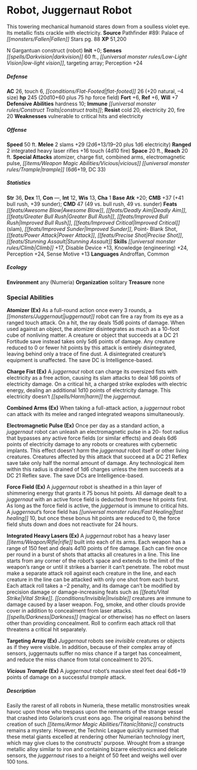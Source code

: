 ﻿---
cssclass: [monsters]
title1: Robot, Juggernaut Robot
desc_short: This towering mechanical humanoid stares down from a soulless violet eye.
  Its metallic fists crackle with electricity.
title2: Juggernaut Robot
CR: 15
sources:
- name: 'Pathfinder #89: Palace of Fallen Stars'
  page: 88
  link: http://paizo.com/products/btpy99si?Pathfinder-Adventure-Path-89-Palace-of-Fallen-Stars
XP: 51200
alignment: N
size: Gargantuan
type: construct
subtypes:
- robot
initiative:
  bonus: 0
senses:
  darkvision: 60
  low-light vision: true
  targeting array: true
AC:
  AC: 26
  touch: 6
  flat_footed: 26
  components:
    natural: 20
    size: -4
HP:
  HP: 245
  long: 20d10+60 plus 75 hp force field
saves:
  fort: 6
  ref: 6
  will: 7
defensive_abilities:
- hardness 10
immunities:
- construct traits
resistances:
  cold: 20
  electricity: 20
  fire: 20
weaknesses:
- vulnerable to critical hits and electricity
speeds:
  base: 50
attacks:
  melee:
  - - text: 2 slams +29 (2d6+13/19-20 plus 1d6 electricity)
      entries:
      - - damage: 2d6+13
          crit_range: 19-20
        - damage: 1d6
          type: electricity
      count: 2
      attack: slams
      bonus:
      - 29
  ranged:
  - - text: 2 integrated heavy laser rifles +16 touch (4d10 fire)
      entries:
      - - damage: 4d10
          type: fire
      count: 2
      attack: integrated heavy laser rifles
      bonus:
      - 16
      touch: true
  special:
  - atomizer
  - charge fist
  - combined arms
  - electromagnetic pulse
  - vicious trample (6d6+19, DC 33)
space: 20
reach: 20
ability_scores:
  STR: 36
  DEX: 11
  CON:
  INT: 12
  WIS: 13
  CHA: 1
BAB: 20
CMB: 37
CMB_other: +41 bull rush, +39 sunder
CMD: 47
CMD_other: 49 vs. bull rush, 49 vs. sunder
feats:
- name: Awesome Blow
- name: Deadly Aim
- name: Greater Bull Rush
- name: Improved Bull Rush
- name: Improved Critical (slam)
- name: Improved Sunder
- name: Point- Blank Shot
- name: Power Attack
- name: Precise Shot
- superscripts:
  - APG
  name: Stunning Assault
skills:
  Climb: 17
  Disable Device: 13
  Knowledge (engineering): 24
  Perception: 24
  Sense Motive: 13
languages:
- Androffan
- Common
ecology:
  environment: any (Numeria)
  organization: solitary
  treasure_type: none
special_abilities:
  Atomizer (Ex): As a full-round action once every 3 rounds, a juggernaut robot can
    fire a ray from its eye as a ranged touch attack. On a hit, the ray deals 15d6
    points of damage. When used against an object, the atomizer disintegrates as much
    as a 10-foot cube of nonliving matter. A creature or object that succeeds at a
    DC 21 Fortitude save instead takes only 5d6 points of damage. Any creature reduced
    to 0 or fewer hit points by this attack is entirely disintegrated, leaving behind
    only a trace of fine dust. A disintegrated creature's equipment is unaffected.
    The save DC is Intelligence-based.
  Charge Fist (Ex): A juggernaut robot can charge its oversized fists with electricity
    as a free action, causing its slam attacks to deal 1d6 points of electricity damage.
    On a critical hit, a charged strike explodes with electric energy, dealing an
    additional 1d10 points of electricity damage. This electricity doesn't harm the
    juggernaut.
  Combined Arms (Ex): When taking a full-attack action, a juggernaut robot can attack
    with its melee and ranged integrated weapons simultaneously.
  Electromagnetic Pulse (Ex): Once per day as a standard action, a juggernaut robot
    can unleash an electromagnetic pulse in a 20- foot radius that bypasses any active
    force fields (or similar effects) and deals 6d6 points of electricity damage to
    any robots or creatures with cybernetic implants. This effect doesn't harm the
    juggernaut robot itself or other living creatures. Creatures affected by this
    attack that succeed at a DC 21 Reflex save take only half the normal amount of
    damage. Any technological item within this radius is drained of 1d6 charges unless
    the item succeeds at a DC 21 Reflex save. The save DCs are Intelligence-based.
  Force Field (Ex): A juggernaut robot is sheathed in a thin layer of shimmering energy
    that grants it 75 bonus hit points. All damage dealt to a juggernaut with an active
    force field is deducted from these hit points first. As long as the force field
    is active, the juggernaut is immune to critical hits. A juggernaut's force field
    has fast healing 10, but once these bonus hit points are reduced to 0, the force
    field shuts down and does not reactivate for 24 hours.
  Integrated Heavy Lasers (Ex): A juggernaut robot has a heavy laser rifle built into
    each of its arms. Each weapon has a range of 150 feet and deals 4d10 points of
    fire damage. Each can fire once per round in a burst of shots that attacks all
    creatures in a line. This line starts from any corner of the robot's space and
    extends to the limit of the weapon's range or until it strikes a barrier it can't
    penetrate. The robot must make a separate attack roll against each creature in
    the line, and each creature in the line can be attacked with only one shot from
    each burst. Each attack roll takes a -2 penalty, and its damage can't be modified
    by precision damage or damage-increasing feats such as Vital Strike. Invisible
    creatures are immune to damage caused by a laser weapon. Fog, smoke, and other
    clouds provide cover in addition to concealment from laser attacks. Darkness (magical
    or otherwise) has no effect on lasers other than providing concealment. Roll to
    confirm each attack roll that threatens a critical hit separately.
  Targeting Array (Ex): Juggernaut robots see invisible creatures or objects as if
    they were visible. In addition, because of their complex array of sensors, juggernauts
    suffer no miss chance if a target has concealment, and reduce the miss chance
    from total concealment to 20%.
  Vicious Trample (Ex): A juggernaut robot's massive steel feet deal 6d6+19 points
    of damage on a successful trample attack.
desc_long: Easily the rarest of all robots in Numeria, these metallic monstrosities
  wreak havoc upon those who trespass upon the remnants of the strange vessel that
  crashed into Golarion's crust eons ago. The original reasons behind the creation
  of such titanic constructs remains a mystery. However, the Technic League quickly
  surmised that these metal giants excelled at rendering other Numerian technology
  inert, which may give clues to the constructs' purpose. Wrought from a strange metallic
  alloy similar to iron and containing bizarre electronics and delicate sensors, the
  juggernaut rises to a height of 50 feet and weighs well over 100 tons.

---

# Robot, Juggernaut Robot
This towering mechanical humanoid stares down from a soulless violet eye. Its metallic fists crackle with electricity.
**Source** Pathfinder #89: Palace of _[[monsters/Fallen|Fallen]]_ Stars pg. 88
**XP** 51,200

N Gargantuan construct (robot)
**Init** +0; **Senses** _[[spells/Darkvision|darkvision]]_ 60 ft., _[[universal monster rules/Low-Light Vision|low-light vision]]_, targeting array; Perception +24

##### Defense

**AC** 26, touch 6, _[[conditions/Flat-Footed|flat-footed]]_ 26 (+20 natural, –4 size)
**hp** 245 (20d10+60 plus 75 hp force field)
**Fort** +6, **Ref** +6, **Will** +7
**Defensive Abilities** hardness 10; **Immune** _[[universal monster rules/Construct Traits|construct traits]]_; **Resist** cold 20, electricity 20, fire 20
**Weaknesses** vulnerable to critical hits and electricity

##### Offense
**Speed** 50 ft.
**Melee** 2 slams +29 (2d6+13/19–20 plus 1d6 electricity)
**Ranged** 2 integrated heavy laser rifles +16 touch (4d10 fire)
**Space** 20 ft., **Reach** 20 ft.
**Special Attacks** atomizer, charge fist, combined arms, electromagnetic pulse, _[[items/Weapon Magic Abilities/Vicious|vicious]]_ _[[universal monster rules/Trample|trample]]_ (6d6+19, DC 33)

##### Statistics
**Str** 36, **Dex** 11, **Con** —, **Int** 12, **Wis** 13, **Cha** 1
**Base Atk** +20; **CMB** +37 (+41 bull rush, +39 sunder); **CMD** 47 (49 vs. bull rush, 49 vs. sunder)
**Feats** _[[feats/Awesome Blow|Awesome Blow]]_, _[[feats/Deadly Aim|Deadly Aim]]_, _[[feats/Greater Bull Rush|Greater Bull Rush]]_, _[[feats/Improved Bull Rush|Improved Bull Rush]]_, _[[feats/Improved Critical|Improved Critical]]_ (slam), _[[feats/Improved Sunder|Improved Sunder]]_, Point- Blank Shot, _[[feats/Power Attack|Power Attack]]_, _[[feats/Precise Shot|Precise Shot]]_, _[[feats/Stunning Assault|Stunning Assault]]_
**Skills** _[[universal monster rules/Climb|Climb]]_ +17, Disable Device +13, Knowledge (engineering) +24, Perception +24, Sense Motive +13
**Languages** Androffan, Common

##### Ecology

**Environment** any (Numeria)
**Organization** solitary
**Treasure** none

### Special Abilities

**Atomizer (Ex)** As a full-round action once every 3 rounds, a _[[monsters/Juggernaut|juggernaut]]_ robot can fire a ray from its eye as a ranged touch attack. On a hit, the ray deals 15d6 points of damage. When used against an object, the atomizer disintegrates as much as a 10-foot cube of nonliving matter. A creature or object that succeeds at a DC 21 Fortitude save instead takes only 5d6 points of damage. Any creature reduced to 0 or fewer hit points by this attack is entirely disintegrated, leaving behind only a trace of fine dust. A disintegrated creature’s equipment is unaffected. The save DC is Intelligence-based.

**Charge Fist (Ex)** A _juggernaut_ robot can charge its oversized fists with electricity as a free action, causing its slam attacks to deal 1d6 points of electricity damage. On a critical hit, a charged strike explodes with electric energy, dealing an additional 1d10 points of electricity damage. This electricity doesn’t _[[spells/Harm|harm]]_ the _juggernaut_.

**Combined Arms (Ex)** When taking a full-attack action, a _juggernaut_ robot can attack with its melee and ranged integrated weapons simultaneously.

**Electromagnetic Pulse (Ex)** Once per day as a standard action, a _juggernaut_ robot can unleash an electromagnetic pulse in a 20- foot radius that bypasses any active force fields (or similar effects) and deals 6d6 points of electricity damage to any robots or creatures with cybernetic implants. This effect doesn’t _harm_ the _juggernaut_ robot itself or other living creatures. Creatures affected by this attack that succeed at a DC 21 Reflex save take only half the normal amount of damage. Any technological item within this radius is drained of 1d6 charges unless the item succeeds at a DC 21 Reflex save. The save DCs are Intelligence-based.

**Force Field (Ex)** A _juggernaut_ robot is sheathed in a thin layer of shimmering energy that grants it 75 bonus hit points. All damage dealt to a _juggernaut_ with an active force field is deducted from these hit points first. As long as the force field is active, the _juggernaut_ is immune to critical hits. A _juggernaut_’s force field has _[[universal monster rules/Fast Healing|fast healing]]_ 10, but once these bonus hit points are reduced to 0, the force field shuts down and does not reactivate for 24 hours.

**Integrated Heavy Lasers (Ex)** A _juggernaut_ robot has a heavy laser _[[items/Weapon/Rifle|rifle]]_ built into each of its arms. Each weapon has a range of 150 feet and deals 4d10 points of fire damage. Each can fire once per round in a burst of shots that attacks all creatures in a line. This line starts from any corner of the robot’s space and extends to the limit of the weapon’s range or until it strikes a barrier it can’t penetrate. The robot must make a separate attack roll against each creature in the line, and each creature in the line can be attacked with only one shot from each burst. Each attack roll takes a –2 penalty, and its damage can’t be modified by precision damage or damage-increasing feats such as _[[feats/Vital Strike|Vital Strike]]_. _[[conditions/Invisible|Invisible]]_ creatures are immune to damage caused by a laser weapon. Fog, smoke, and other clouds provide cover in addition to concealment from laser attacks. _[[spells/Darkness|Darkness]]_ (magical or otherwise) has no effect on lasers other than providing concealment. Roll to confirm each attack roll that threatens a critical hit separately.

**Targeting Array (Ex)** _Juggernaut_ robots see _invisible_ creatures or objects as if they were visible. In addition, because of their complex array of sensors, juggernauts suffer no miss chance if a target has concealment, and reduce the miss chance from total concealment to 20%.

**_Vicious_ _Trample_ (Ex)** A _juggernaut_ robot’s massive steel feet deal 6d6+19 points of damage on a successful _trample_ attack.

##### Description

Easily the rarest of all robots in Numeria, these metallic monstrosities wreak havoc upon those who trespass upon the remnants of the strange vessel that crashed into Golarion’s crust eons ago. The original reasons behind the creation of such _[[items/Armor Magic Abilities/Titanic|titanic]]_ constructs remains a mystery. However, the Technic League quickly surmised that these metal giants excelled at rendering other Numerian technology inert, which may give clues to the constructs’ purpose. Wrought from a strange metallic alloy similar to iron and containing bizarre electronics and delicate sensors, the _juggernaut_ rises to a height of 50 feet and weighs well over 100 tons.